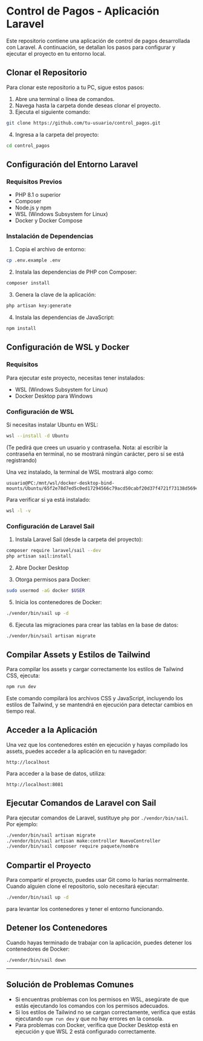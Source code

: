 # Control de Pagos - Aplicación Laravel

Este repositorio contiene una aplicación de control de pagos desarrollada con Laravel. A continuación, se detallan los pasos para configurar y ejecutar el proyecto en tu entorno local.

## Clonar el Repositorio

Para clonar este repositorio a tu PC, sigue estos pasos:

1. Abre una terminal o línea de comandos.
2. Navega hasta la carpeta donde deseas clonar el proyecto.
3. Ejecuta el siguiente comando:

```bash
git clone https://github.com/tu-usuario/control_pagos.git
```

4. Ingresa a la carpeta del proyecto:

```bash
cd control_pagos
```

## Configuración del Entorno Laravel

### Requisitos Previos

- PHP 8.1 o superior
- Composer
- Node.js y npm
- WSL (Windows Subsystem for Linux)
- Docker y Docker Compose

### Instalación de Dependencias

1. Copia el archivo de entorno:

```bash
cp .env.example .env
```

2. Instala las dependencias de PHP con Composer:

```bash
composer install
```

3. Genera la clave de la aplicación:

```bash
php artisan key:generate
```

4. Instala las dependencias de JavaScript:

```bash
npm install
```

## Configuración de WSL y Docker

### Requisitos

Para ejecutar este proyecto, necesitas tener instalados:
- WSL (Windows Subsystem for Linux)
- Docker Desktop para Windows

### Configuración de WSL

Si necesitas instalar Ubuntu en WSL:

```bash
wsl --install -d Ubuntu
```

(Te pedirá que crees un usuario y contraseña. Nota: al escribir la contraseña en terminal, no se mostrará ningún carácter, pero sí se está registrando)

Una vez instalado, la terminal de WSL mostrará algo como:
```
usuario@PC:/mnt/wsl/docker-desktop-bind-mounts/Ubuntu/65f2e78d7ed5c0ed17294566c79acd50cabf20d37f4721f73138d5694561eb9d$
```

Para verificar si ya está instalado:

```bash
wsl -l -v
```

### Configuración de Laravel Sail

1. Instala Laravel Sail (desde la carpeta del proyecto):

```bash
composer require laravel/sail --dev
php artisan sail:install
```

2. Abre Docker Desktop

3. Otorga permisos para Docker:

```bash
sudo usermod -aG docker $USER
```

5. Inicia los contenedores de Docker:

```bash
./vendor/bin/sail up -d
```

6. Ejecuta las migraciones para crear las tablas en la base de datos:

```bash
./vendor/bin/sail artisan migrate
```

## Compilar Assets y Estilos de Tailwind

Para compilar los assets y cargar correctamente los estilos de Tailwind CSS, ejecuta:

```bash
npm run dev
```

Este comando compilará los archivos CSS y JavaScript, incluyendo los estilos de Tailwind, y se mantendrá en ejecución para detectar cambios en tiempo real.

## Acceder a la Aplicación

Una vez que los contenedores estén en ejecución y hayas compilado los assets, puedes acceder a la aplicación en tu navegador:

```
http://localhost
```

Para acceder a la base de datos, utiliza:

```
http://localhost:8081
```

## Ejecutar Comandos de Laravel con Sail

Para ejecutar comandos de Laravel, sustituye `php` por `./vendor/bin/sail`. Por ejemplo:

```bash
./vendor/bin/sail artisan migrate
./vendor/bin/sail artisan make:controller NuevoController
./vendor/bin/sail composer require paquete/nombre
```

## Compartir el Proyecto

Para compartir el proyecto, puedes usar Git como lo harías normalmente. Cuando alguien clone el repositorio, solo necesitará ejecutar:

```bash
./vendor/bin/sail up -d
```

para levantar los contenedores y tener el entorno funcionando.

## Detener los Contenedores

Cuando hayas terminado de trabajar con la aplicación, puedes detener los contenedores de Docker:

```bash
./vendor/bin/sail down
```

---

## Solución de Problemas Comunes

- Si encuentras problemas con los permisos en WSL, asegúrate de que estás ejecutando los comandos con los permisos adecuados.
- Si los estilos de Tailwind no se cargan correctamente, verifica que estás ejecutando `npm run dev` y que no hay errores en la consola.
- Para problemas con Docker, verifica que Docker Desktop está en ejecución y que WSL 2 está configurado correctamente.

